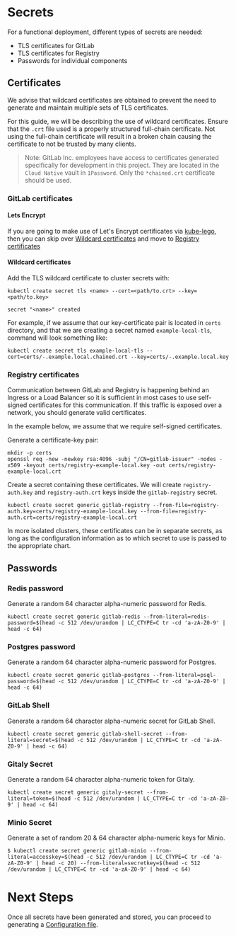 # Secrets

For a functional deployment, different types of secrets are needed:

* TLS certificates for GitLab
* TLS certificates for Registry
* Passwords for individual components

## Certificates

We advise that wildcard certificates are obtained to prevent the need to
generate and maintain multiple sets of TLS certificates.

For this guide, we will be describing the use of wildcard
certificates. Ensure that the `.crt` file used is a properly structured full-chain
certificate. Not using the full-chain certificate will result in a broken chain causing
the certificate to not be trusted by many clients.

> Note: GitLab Inc. employees have access to certificates generated specifically for
development in this project. They are located in the `Cloud Native`
vault in `1Password`. Only the `*chained.crt` certificate should be used.

### GitLab certificates

#### Lets Encrypt

If you are going to make use of Let's Encrypt certificates via [kube-lego](../kube-lego/README.md), then you can skip over [Wildcard certificates](#wildcard-certificates) and move to [Registry certificates](#registry-certificates)

#### Wildcard certificates
Add the TLS wildcard certificate to cluster secrets with:

```
kubectl create secret tls <name> --cert=<path/to.crt> --key=<path/to.key>

secret "<name>" created
```

For example, if we assume that our key-certificate pair is located in `certs` directory,
and that we are creating a secret named `example-local-tls`, command will look
something like:

```
kubectl create secret tls example-local-tls --cert=certs/-.example.local.chained.crt --key=certs/-.example.local.key
```

### Registry certificates

Communication between GitLab and Registry is happening behind an Ingress or a
Load Balancer so it is sufficient in most cases to use self-signed certificates
for this communication. If this traffic is exposed over a network, you
should generate valid certificates.

In the example below, we assume that we require self-signed certificates.

Generate a certificate-key pair:

```
mkdir -p certs
openssl req -new -newkey rsa:4096 -subj "/CN=gitlab-issuer" -nodes -x509 -keyout certs/registry-example-local.key -out certs/registry-example-local.crt
```

Create a secret containing these certificates.
 We will create `registry-auth.key` and `registry-auth.crt` keys inside the
`gitlab-registry` secret.

```
kubectl create secret generic gitlab-registry --from-file=registry-auth.key=certs/registry-example-local.key --from-file=registry-auth.crt=certs/registry-example-local.crt
```

In more isolated clusters, these certificates can be in separate secrets, as long
as the configuration information as to which secret to use is passed to the appropriate
chart.

## Passwords

### Redis password

Generate a random 64 character alpha-numeric password for Redis.

```
kubectl create secret generic gitlab-redis --from-literal=redis-password=$(head -c 512 /dev/urandom | LC_CTYPE=C tr -cd 'a-zA-Z0-9' | head -c 64)
```

### Postgres password

Generate a random 64 character alpha-numeric password for Postgres.

```
kubectl create secret generic gitlab-postgres --from-literal=psql-password=$(head -c 512 /dev/urandom | LC_CTYPE=C tr -cd 'a-zA-Z0-9' | head -c 64)
```

### GitLab Shell

Generate a random 64 character alpha-numeric secret for GitLab Shell.

```
kubectl create secret generic gitlab-shell-secret --from-literal=secret=$(head -c 512 /dev/urandom | LC_CTYPE=C tr -cd 'a-zA-Z0-9' | head -c 64)
```

### Gitaly Secret

Generate a random 64 character alpha-numeric token for Gitaly.

```
kubectl create secret generic gitaly-secret --from-literal=token=$(head -c 512 /dev/urandom | LC_CTYPE=C tr -cd 'a-zA-Z0-9' | head -c 64)
```

### Minio Secret

Generate a set of random 20 & 64 character alpha-numeric keys for Minio.

```
$ kubectl create secret generic gitlab-minio --from-literal=accesskey=$(head -c 512 /dev/urandom | LC_CTYPE=C tr -cd 'a-zA-Z0-9' | head -c 20) --from-literal=secretkey=$(head -c 512 /dev/urandom | LC_CTYPE=C tr -cd 'a-zA-Z0-9' | head -c 64)
```

# Next Steps

Once all secrets have been generated and stored, you can proceed to generating
a [Configuration file](README.md#configuration-file).
